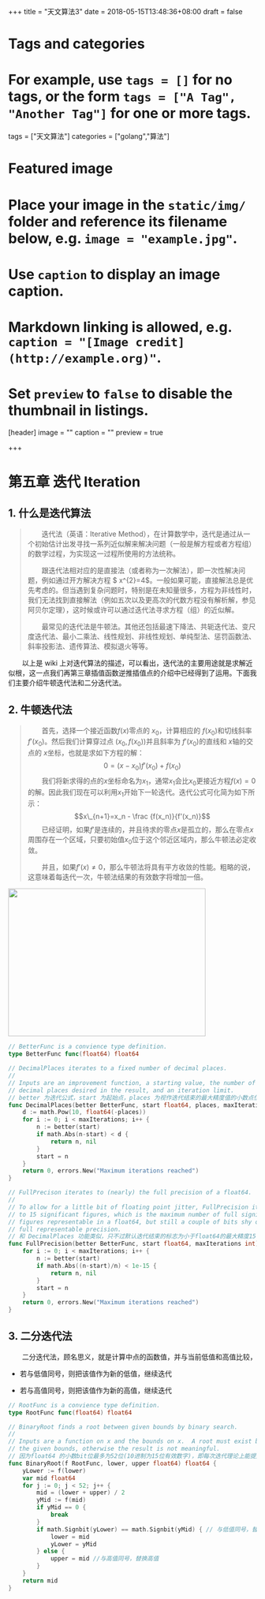 +++
title = "天文算法3"
date = 2018-05-15T13:48:36+08:00
draft = false

# Tags and categories
# For example, use `tags = []` for no tags, or the form `tags = ["A Tag", "Another Tag"]` for one or more tags.
tags = ["天文算法"]
categories = ["golang","算法"]

# Featured image
# Place your image in the `static/img/` folder and reference its filename below, e.g. `image = "example.jpg"`.
# Use `caption` to display an image caption.
#   Markdown linking is allowed, e.g. `caption = "[Image credit](http://example.org)"`.
# Set `preview` to `false` to disable the thumbnail in listings.
[header]
image = ""
caption = ""
preview = true

+++

# 第五章 迭代 Iteration

<!--more-->

## 1. 什么是迭代算法

> 　　迭代法（英语：Iterative Method），在计算数学中，迭代是通过从一个初始估计出发寻找一系列近似解来解决问题（一般是解方程或者方程组）的数学过程，为实现这一过程所使用的方法统称。
> 
> 　　跟迭代法相对应的是直接法（或者称为一次解法），即一次性解决问题，例如通过开方解决方程 $ x^{2}=4$。一般如果可能，直接解法总是优先考虑的。但当遇到复杂问题时，特别是在未知量很多，方程为非线性时，我们无法找到直接解法（例如五次以及更高次的代数方程没有解析解，参见阿贝尔定理），这时候或许可以通过迭代法寻求方程（组）的近似解。
> 
> 　　最常见的迭代法是牛顿法。其他还包括最速下降法、共轭迭代法、变尺度迭代法、最小二乘法、线性规划、非线性规划、单纯型法、惩罚函数法、斜率投影法、遗传算法、模拟退火等等。

　　以上是 wiki 上对迭代算法的描述，可以看出，迭代法的主要用途就是求解近似根，这一点我们再第三章插值函数逆推插值点的介绍中已经得到了运用。下面我们主要介绍牛顿迭代法和二分迭代法。

## 2. 牛顿迭代法

> 　　首先，选择一个接近函数$f(x)$零点的 $x_0$，计算相应的 $f(x_0)$和切线斜率 $f'(x_0)$。然后我们计算穿过点 $(x_0,f(x_0))$并且斜率为 $f'(x_0)$的直线和 $x$轴的交点的 $x$坐标，也就是求如下方程的解：
> $$0=(x-x_0)f'(x_0)+f(x_0)$$
> 　　我们将新求得的点的$x$坐标命名为$x_1$，通常$x_1$会比$x_0$更接近方程$f(x)=0$的解。因此我们现在可以利用$x_1$开始下一轮迭代。迭代公式可化简为如下所示：
> $$x\_{n+1}=x_n - \frac {f(x_n)}{f'(x_n)}$$
> 　　已经证明，如果$f'$是连续的，并且待求的零点$x$是孤立的，那么在零点$x$周围存在一个区域，只要初始值$x_0$位于这个邻近区域内，那么牛顿法必定收敛。
> 
> 　　并且，如果$f'(x)\neq 0$，那么牛顿法将具有平方收敛的性能。粗略的说，这意味着每迭代一次，牛顿法结果的有效数字将增加一倍。

<img src="https://upload.wikimedia.org/wikipedia/commons/thumb/e/e0/NewtonIteration_Ani.gif/600px-NewtonIteration_Ani.gif" width=400 height=300 />

```go
// BetterFunc is a convience type definition.
type BetterFunc func(float64) float64

// DecimalPlaces iterates to a fixed number of decimal places.
//
// Inputs are an improvement function, a starting value, the number of
// decimal places desired in the result, and an iteration limit.
// better 为迭代公式，start 为起始点，places 为视作迭代结束的最大精度值的小数点位数,maxIterations 为迭代最大次数
func DecimalPlaces(better BetterFunc, start float64, places, maxIterations int) (float64, error) {
	d := math.Pow(10, float64(-places))
	for i := 0; i < maxIterations; i++ {
		n := better(start)
		if math.Abs(n-start) < d {
			return n, nil
		}
		start = n
	}
	return 0, errors.New("Maximum iterations reached")
}

// FullPrecison iterates to (nearly) the full precision of a float64.
//
// To allow for a little bit of floating point jitter, FullPrecision iterates
// to 15 significant figures, which is the maximum number of full significant
// figures representable in a float64, but still a couple of bits shy of the
// full representable precision.
// 和 DecimalPlaces 功能类似，只不过默认迭代结束的标志为小于float64的最大精度15
func FullPrecision(better BetterFunc, start float64, maxIterations int) (float64, error) {
	for i := 0; i < maxIterations; i++ {
		n := better(start)
		if math.Abs((n-start)/n) < 1e-15 {
			return n, nil
		}
		start = n
	}
	return 0, errors.New("Maximum iterations reached")
}
```

## 3. 二分迭代法

　　二分迭代法，顾名思义，就是计算中点的函数值，并与当前低值和高值比较，

- 若与低值同号，则把该值作为新的低值，继续迭代

- 若与高值同号，则把该值作为新的高值，继续迭代

```go
// RootFunc is a convience type definition.
type RootFunc func(float64) float64

// BinaryRoot finds a root between given bounds by binary search.
//
// Inputs are a function on x and the bounds on x.  A root must exist between
// the given bounds, otherwise the result is not meaningful.
// 因为float64 的小数bit位最多为52位(10进制为15位有效数字)，即每次迭代理论上能提升一位精度，所以最多52次就应该跳出迭代
func BinaryRoot(f RootFunc, lower, upper float64) float64 {
	yLower := f(lower)
	var mid float64
	for j := 0; j < 52; j++ {
		mid = (lower + upper) / 2
		yMid := f(mid)
		if yMid == 0 {
			break
		}
		if math.Signbit(yLower) == math.Signbit(yMid) { // 与低值同号，替代低值
			lower = mid
			yLower = yMid
		} else {
			upper = mid //与高值同号，替换高值
		}
	}
	return mid
}
```